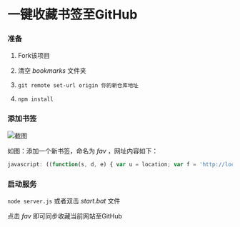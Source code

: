 # 一键收藏书签至GitHub

### 准备

1. Fork该项目 

2. 清空 *bookmarks* 文件夹

3. `git remote set-url origin 你的新仓库地址`

4. `npm install`

### 添加书签

![截图](https://github.com/vectorzero/bookmark/blob/master/screen.png)

如图：添加一个新书签，命名为 *fav* ，网址内容如下：

```js
javascript: ((function(s, d, e) { var u = location; var f = 'http://localhost:3000/create?link=' + e(u.href) + '&title=' + e(d.title); function a() { if (!window.open(f, '', 'toolbar=0,status=0,resizable=1,width=700,height=450,left=' + (s.width - 700) / 2 + ',top=' + (s.height - 650) / 2)) u.href = f }; if (/Firefox/.test(navigator.userAgent)) setTimeout(a, 0); else a() })(screen, document, encodeURIComponent));
```

### 启动服务

`node server.js` 或者双击 *start.bat* 文件 

点击 *fav* 即可同步收藏当前网站至GitHub
